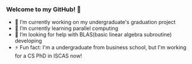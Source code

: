 ### Welcome to my GitHub! 👋
- 🔭 I’m currently working on my undergraduate's graduation project
- 🌱 I’m currently learning parallel computing
- 🤔 I’m looking for help with BLAS(basic linear algebra subroutine) developing
- ⚡ Fun fact: I'm a undergraduate from business school, but I'm working for a CS PhD in ISCAS now!

<!--
**Catigeart/Catigeart** is a ✨ _special_ ✨ repository because its `README.md` (this file) appears on your GitHub profile.

Here are some ideas to get you started:

- 🔭 I’m currently working on ...
- 🌱 I’m currently learning ...
- 👯 I’m looking to collaborate on ...
- 🤔 I’m looking for help with ...
- 💬 Ask me about ...
- 📫 How to reach me: ...
- 😄 Pronouns: ...
- ⚡ Fun fact: ...
-->
